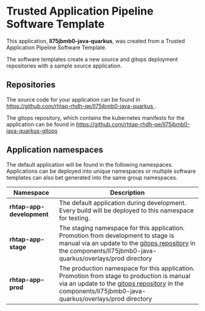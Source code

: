# Trusted Application Pipeline Software Template

This application, **ll75jbmb0-java-quarkus**, was created from a Trusted Application Pipeline Software Template.

The software templates create a new source and gitops deployment repositories with a sample source application. 

## Repositories

The source code for your application can be found in [https://github.com/rhtap-rhdh-qe/ll75jbmb0-java-quarkus ](https://github.com/rhtap-rhdh-qe/ll75jbmb0-java-quarkus ).
 
The gitops repository, which contains the kubernetes manifests for the application can be found in 
[https://github.com/rhtap-rhdh-qe/ll75jbmb0-java-quarkus-gitops ](https://github.com/rhtap-rhdh-qe/ll75jbmb0-java-quarkus-gitops ) 

## Application namespaces 

The default application will be found in the following namespaces. Applications can be deployed into unique namespaces or multiple software templates can also bet generated into the same group namespaces.  

|  Namespace   |  Description   |  
| -------- | -------- |   
| **rhtap-app-development** | The default application during development. Every build will be deployed to this namespace for testing. | 
| **rhtap-app-stage** | The staging namespace for this application. Promotion from development to stage is manual via an update to the [gitops repository](https://github.com/rhtap-rhdh-qe/ll75jbmb0-java-quarkus-gitops ) in the components/ll75jbmb0-java-quarkus/overlays/prod directory |  
| **rhtap-app-prod** | The production namespace for this application. Promotion from stage to production is manual via an update to the [gitops repository](https://github.com/rhtap-rhdh-qe/ll75jbmb0-java-quarkus-gitops ) in the components/ll75jbmb0-java-quarkus/overlays/prod directory | 